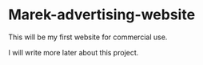 # Marek-advertising-website
This will be my first website for commercial use. 

I will write more later about this project. 
